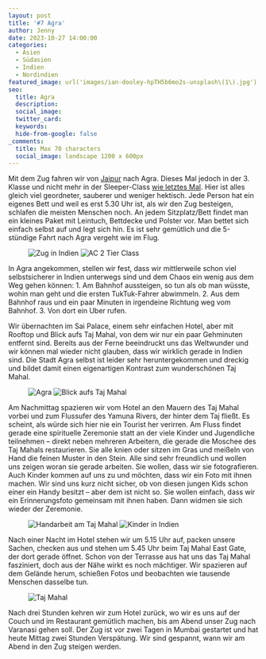 ```yaml
---
layout: post
title: '#7 Agra'
author: Jenny
date: 2023-10-27 14:00:00
categories:
  - Asien
  - Südasien
  - Indien
  - Nordindien
featured_image: url('images/ian-dooley-hpTH5b6mo2s-unsplash\(1\).jpg')
seo:
  title: Agra
  description:
  social_image:
  twitter_card:
  keywords:
  hide-from-google: false
_comments:
  title: Max 70 characters
  social_image: landscape 1200 x 600px
---
```

Mit dem Zug fahren wir von [Jaipur](2023-10-26-jaipur) nach Agra. Dieses Mal jedoch in der 3. Klasse und nicht mehr in der Sleeper-Class [wie letztes Mal](2023-10-23-von-neu-delhi-nach-jaipur). Hier ist alles gleich viel geordneter, sauberer und weniger hektisch. Jede Person hat ein eigenes Bett und weil es erst 5.30 Uhr ist, als wir den Zug besteigen, schlafen die meisten Menschen noch. An jedem Sitzplatz/Bett findet man ein kleines Paket mit Leintuch, Bettdecke und Polster vor. Man bettet sich einfach selbst auf und legt sich hin. Es ist sehr gemütlich und die 5-stündige Fahrt nach Agra vergeht wie im Flug.

<figure class="img2">
 	<img src="/images/diary/indien/agra/agra-3.jpg" alt="Zug in Indien">
  <img src="/images/diary/indien/agra/agra-1.jpg" alt="AC 2 Tier Class">
</figure>

In Agra angekommen, stellen wir fest, dass wir mittlerweile schon viel selbstsicherer in Indien unterwegs sind und dem Chaos ein wenig aus dem Weg gehen können: 1. Am Bahnhof aussteigen, so tun als ob man wüsste, wohin man geht und die ersten TukTuk-Fahrer abwimmeln. 2. Aus dem Bahnhof raus und ein paar Minuten in irgendeine Richtung weg vom Bahnhof. 3. Von dort ein Uber rufen. 

Wir übernachten im Sai Palace, einem sehr einfachen Hotel, aber mit Rooftop und Blick aufs Taj Mahal, von dem wir nur ein paar Gehminuten entfernt sind. Bereits aus der Ferne beeindruckt uns das Weltwunder und wir können mal wieder nicht glauben, dass wir wirklich gerade in Indien sind. Die Stadt Agra selbst ist leider sehr heruntergekommen und dreckig und bildet damit einen eigenartigen Kontrast zum wunderschönen Taj Mahal.

<figure class="img2">
 	<img src="/images/diary/indien/agra/agra-6.jpg" alt="Agra">
  <img src="/images/diary/indien/agra/agra-2.jpg" alt="Blick aufs Taj Mahal">
</figure>

Am Nachmittag spazieren wir vom Hotel an den Mauern des Taj Mahal vorbei und zum Flussufer des Yamuna Rivers, der hinter dem Taj fließt. Es scheint, als würde sich hier nie ein Tourist her verirren.  Am Fluss findet gerade eine spirituelle Zeremonie statt an der viele Kinder und Jugendliche teilnehmen – direkt neben mehreren Arbeitern, die gerade die Moschee des Taj Mahals restaurieren. Sie alle knien oder sitzen im Gras und meißeln von Hand die feinen Muster in den Stein. Alle sind sehr freundlich und wollen uns zeigen woran sie gerade arbeiten. Sie wollen, dass wir sie fotografieren. Auch Kinder kommen auf uns zu und möchten, dass wir ein Foto mit ihnen machen. Wir sind uns kurz nicht sicher, ob von diesen jungen Kids schon einer ein Handy besitzt – aber dem ist nicht so. Sie wollen einfach, dass wir ein Erinnerungsfoto gemeinsam mit ihnen haben. Dann widmen sie sich wieder der Zeremonie. 

<figure class="img2">
 	<img src="/images/diary/indien/agra/agra-4.jpg" alt="Handarbeit am Taj Mahal">
  <img src="/images/diary/indien/agra/agra-5.jpg" alt="Kinder in Indien">
</figure>

Nach einer Nacht im Hotel stehen wir um 5.15 Uhr auf, packen unsere Sachen, checken aus und stehen um 5.45 Uhr beim Taj Mahal East Gate, der dort gerade öffnet. Schon von der Terrasse aus hat uns das Taj Mahal fasziniert, doch aus der Nähe wirkt es noch mächtiger. Wir spazieren auf dem Gelände herum, schießen Fotos und beobachten wie tausende Menschen dasselbe tun.

<figure class="img1">
 	<img src="/images/diary/indien/agra/agra-7.jpg" alt="Taj Mahal">
</figure>

Nach drei Stunden kehren wir zum Hotel zurück, wo wir es uns auf der Couch und im Restaurant gemütlich machen, bis am Abend unser Zug nach Varanasi gehen soll. Der Zug ist vor zwei Tagen in Mumbai gestartet und hat heute Mittag zwei Stunden Verspätung. Wir sind gespannt, wann wir am Abend in den Zug steigen werden. 
